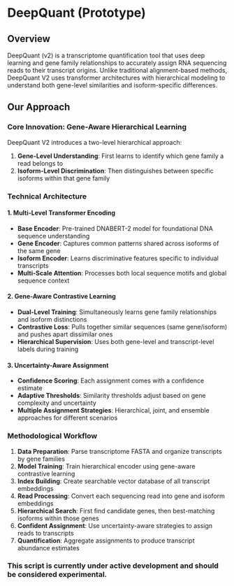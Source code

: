 # DeepQuant (Prototype)

## Overview

DeepQuant (v2) is a transcriptome quantification tool that uses deep learning and gene family relationships to accurately assign RNA sequencing reads to their transcript origins. Unlike traditional alignment-based methods, DeepQuant V2 uses transformer architectures with hierarchical modeling to understand both gene-level similarities and isoform-specific differences.

## Our Approach

### Core Innovation: Gene-Aware Hierarchical Learning

DeepQuant V2 introduces a two-level hierarchical approach:

1. **Gene-Level Understanding**: First learns to identify which gene family a read belongs to
2. **Isoform-Level Discrimination**: Then distinguishes between specific isoforms within that gene family

### Technical Architecture

#### 1. Multi-Level Transformer Encoding
- **Base Encoder**: Pre-trained DNABERT-2 model for foundational DNA sequence understanding
- **Gene Encoder**: Captures common patterns shared across isoforms of the same gene
- **Isoform Encoder**: Learns discriminative features specific to individual transcripts
- **Multi-Scale Attention**: Processes both local sequence motifs and global sequence context

#### 2. Gene-Aware Contrastive Learning
- **Dual-Level Training**: Simultaneously learns gene family relationships and isoform distinctions
- **Contrastive Loss**: Pulls together similar sequences (same gene/isoform) and pushes apart dissimilar ones
- **Hierarchical Supervision**: Uses both gene-level and transcript-level labels during training

#### 3. Uncertainty-Aware Assignment
- **Confidence Scoring**: Each assignment comes with a confidence estimate
- **Adaptive Thresholds**: Similarity thresholds adjust based on gene complexity and uncertainty
- **Multiple Assignment Strategies**: Hierarchical, joint, and ensemble approaches for different scenarios

### Methodological Workflow

1. **Data Preparation**: Parse transcriptome FASTA and organize transcripts by gene families
2. **Model Training**: Train hierarchical encoder using gene-aware contrastive learning
3. **Index Building**: Create searchable vector database of all transcript embeddings
4. **Read Processing**: Convert each sequencing read into gene and isoform embeddings
5. **Hierarchical Search**: First find candidate genes, then best-matching isoforms within those genes
6. **Confident Assignment**: Use uncertainty-aware strategies to assign reads to transcripts
7. **Quantification**: Aggregate assignments to produce transcript abundance estimates

### **This script is currently under active development and should be considered experimental.** 
